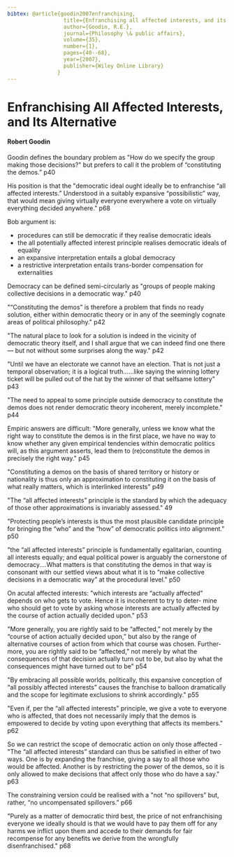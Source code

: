 ```yaml
---
bibtex: @article{goodin2007enfranchising,
				  title={Enfranchising all affected interests, and its alternatives},
				  author={Goodin, R.E.},
				  journal={Philosophy \& public affairs},
				  volume={35},
				  number={1},
				  pages={40--68},
				  year={2007},
				  publisher={Wiley Online Library}
				}
---
```


# Enfranchising All Affected Interests, and Its Alternative

#### Robert Goodin

Goodin defines the boundary problem as "How do we specify the group making those decisions?" but prefers to call it the problem of “constituting the demos.” p40 

His position is that the "democratic ideal ought ideally be to enfranchise “all affected interests.” Understood in a suitably expansive “possibilistic” way, that would mean giving virtually everyone everywhere a vote on virtually everything decided anywhere." p68

Bob argument is:

  - procedures can still be democratic if they realise democratic ideals
  - the all potentially affected interest principle realises democratic ideals of equality
  - an expansive interpretation entails a global democracy
  - a restrictive interpretation entails trans-border compensation for externalities

Democracy can be defined semi-circularly as "groups of people making collective decisions in a democratic way." p40

"“Constituting the demos” is therefore a problem that finds no ready solution, either within democratic theory or in any of the seemingly cognate areas of political philosophy." p42

"The natural place to look for a solution is indeed in the vicinity of democratic theory itself, and I shall argue that we can indeed find one there — but not without some surprises along the way." p42

"Until we have an electorate we cannot have an election. That is not just a temporal observation; it is a logical truth......like saying the winning lottery ticket will be pulled out of the hat by the winner of that selfsame lottery" p43

"The need to appeal to some principle outside democracy to constitute the demos does not render democratic theory incoherent, merely incomplete." p44

Empiric answers are difficult: "More generally, unless we know what the right way to constitute the demos is in the first place, we have no way to know whether any given empirical tendencies within democratic politics will, as this argument asserts, lead them to (re)constitute the demos in precisely the right way." p45

"Constituting a demos on the basis of shared territory or history or nationality is thus only an approximation to constituting it on the basis of what really matters, which is interlinked interests" p49

"The “all affected interests” principle is the standard by which the adequacy of those other approximations is invariably assessed." 49

"Protecting people’s interests is thus the most plausible candidate principle for bringing the “who” and the “how” of democratic politics into alignment." p50

"the “all affected interests” principle is fundamentally egalitarian, counting all interests equally; and equal political power is arguably the cornerstone of democracy....What matters is that constituting the demos in that way is consonant with our settled views about what it is to “make collective decisions in a democratic way” at the procedural level." p50

On acutal affected interests: "which interests are “actually affected” depends on who gets to vote. Hence it is incoherent to try to deter- mine who should get to vote by asking whose interests are actually affected by the course of action actually decided upon." p53

"More generally, you are rightly said to be “affected,” not merely by the “course of action actually decided upon,” but also by the range of alternative courses of action from which that course was chosen. Further- more, you are rightly said to be “affected,” not merely by what the consequences of that decision actually turn out to be, but also by what the consequences might have turned out to be" p54

"By embracing all possible worlds, politically, this expansive conception of “all possibly affected interests” causes the franchise to balloon dramatically and the scope for legitimate exclusions to shrink accordingly." p55

"Even if, per the “all affected interests” principle, we give a vote to everyone who is affected, that does not necessarily imply that the demos is empowered to decide by voting upon everything that affects its members." p62

So we can restrict the scope of democratic action on only those affected - "The “all affected interests” standard can thus be satisfied in either of two ways. One is by expanding the franchise, giving a say to all those who would be affected. Another is by restricting the power of the demos, so it is only allowed to make decisions that affect only those who do have a say." p63

The constraining version could be realised with a "not “no spillovers” but, rather, “no uncompensated spillovers.” p66

"Purely as a matter of democratic third best, the price of not enfranchising everyone we ideally should is that we would have to pay them off for any harms we inflict upon them and accede to their demands for fair recompense for any benefits we derive from the wrongfully disenfranchised." p68